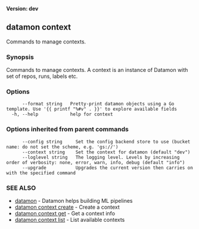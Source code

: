 **Version: dev**

## datamon context

Commands to manage contexts.

### Synopsis

Commands to manage contexts. A context is an instance of Datamon with set of repos, runs, labels etc.

### Options

```
      --format string   Pretty-print datamon objects using a Go template. Use '{{ printf "%#v" . }}' to explore available fields
  -h, --help            help for context
```

### Options inherited from parent commands

```
      --config string     Set the config backend store to use (bucket name: do not set the scheme, e.g. 'gs://')
      --context string    Set the context for datamon (default "dev")
      --loglevel string   The logging level. Levels by increasing order of verbosity: none, error, warn, info, debug (default "info")
      --upgrade           Upgrades the current version then carries on with the specified command
```

### SEE ALSO

* [datamon](datamon.md)	 - Datamon helps building ML pipelines
* [datamon context create](datamon_context_create.md)	 - Create a context
* [datamon context get](datamon_context_get.md)	 - Get a context info
* [datamon context list](datamon_context_list.md)	 - List available contexts

